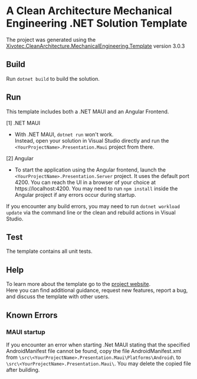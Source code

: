 # A Clean Architecture Mechanical Engineering .NET Solution Template

The project was generated using the [Xivotec.CleanArchitecture.MechanicalEngineering.Template](https://github.com/XivotecGmbH/CleanArchitecture.MechanicalEngineering) version 3.0.3

## Build

Run `dotnet build` to build the solution.

## Run
This template includes both a .NET MAUI and an Angular Frontend.

[1] .NET MAUI
- With .NET MAUI, `dotnet run` won't work.  
  Instead, open your solution in Visual Studio directly and run the `<YourProjectName>.Presentation.Maui` project from there.

[2] Angular
- To start the application using the Angular frontend, launch the `<YourProjectName>.Presentation.Server` project.
  It uses the default port 4200. You can reach the UI in a browser of your choice at https://localhost:4200.
  You may need to run `npm install` inside the Angular project if any errors occur during startup.

If you encounter any build errors, you may need to run `dotnet workload update` via the command line or the clean and rebuild actions in Visual Studio.

## Test

The template contains all unit tests.

## Help
To learn more about the template go to the [project website](https://github.com/XivotecGmbH/CleanArchitecture.MechanicalEngineering).  
Here you can find additional guidance, request new features, report a bug, and discuss the template with other users.

## Known Errors

### MAUI startup
If you encounter an error when starting .Net MAUI stating that the specified AndroidManifest file cannot be found, copy the file AndroidManifest.xml from `\src\<YourProjectName>.Presentation.Maui\Platforms\Android\` to `\src\<YourProjectName>.Presentation.Maui\`. You may delete the copied file after building.